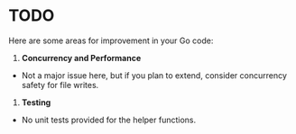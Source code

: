# TODO

Here are some areas for improvement in your Go code:

1. **Concurrency and Performance**

- Not a major issue here, but if you plan to extend, consider concurrency safety for file writes.

1. **Testing**

- No unit tests provided for the helper functions.
